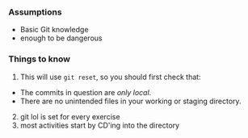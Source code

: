 ### Assumptions
- Basic Git knowledge
- enough to be dangerous

### Things to know

1. This will use `git reset`, so you should first check that:
  - The commits in question are _only local_.
  - There are no unintended files in your working or staging directory.

2. git lol is set for every exercise
2. most activities start by CD'ing into the directory
